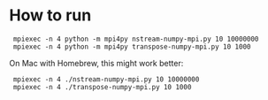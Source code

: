 # How to run

```
 mpiexec -n 4 python -m mpi4py nstream-numpy-mpi.py 10 10000000
 mpiexec -n 4 python -m mpi4py transpose-numpy-mpi.py 10 1000
```

On Mac with Homebrew, this might work better:

```
 mpiexec -n 4 ./nstream-numpy-mpi.py 10 10000000
 mpiexec -n 4 ./transpose-numpy-mpi.py 10 1000
```
